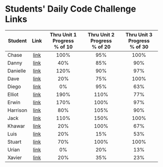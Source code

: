 # Students' Daily Code Challenge Links

| Student | Link | Thru Unit 1 Progress<br>% of 10 | Thru Unit 2 Progress<br>% of 20 | Thru Unit 3 Progress<br>% of 30|
|---|:---:|:---:|:---:|:---:|
| Chase | [link](https://git.generalassemb.ly/ceanders/daily-js-code-challenges) | 100% | 95% | 100% |
| Danny | [link](https://git.generalassemb.ly/dshindel/daily-js-code-challenges) | 40% | 85% | 90% |
| Danielle | [link](https://git.generalassemb.ly/damartinez16/daily-js-code-challenges) | 120% | 90% | 97% |
| Dave | [link](https://git.generalassemb.ly/lordsnoosh/daily-js-code-challenges) | 20% | 75% | 100% |
| Diego | [link](https://git.generalassemb.ly/diegoruiz06/daily-js-code-challenges) | 0% | 95% | 63% |
| Elliot | [link](https://git.generalassemb.ly/elliothwang/daily-js-code-challenges) | 190% | 110% | 77% |
| Erwin | [link](https://git.generalassemb.ly/erwinmedina/daily-js-code-challenges) | 170% | 100% | 97% |
| Harrison | [link](https://git.generalassemb.ly/Harrison-Berek-EP/daily-js-code-challenges) | 80% | 105% | 90% |
| Jack | [link](https://git.generalassemb.ly/jackhr/daily-js-code-challenges) | 110% | 150% | 100% |
| Khawar | [link](https://git.generalassemb.ly/khawarrr/daily-js-code-challenges) | 20% | 100% | 67% |
| Luis | [link](https://git.generalassemb.ly/lhern026/daily-js-code-challenges) | 20% | 15% | 53% |
| Stuart | [link](https://git.generalassemb.ly/stuartklingman/daily-js-code-challenges) | 70% | 100% | 100% |
| Urian | [link](https://git.generalassemb.ly/urian/daily-js-code-challenges) | 0% | 20% | 13% |
| Xavier | [link](https://git.generalassemb.ly/imthedude2351/daily-js-code-challenges) | 20% | 35% | 23% |

